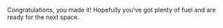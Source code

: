 Congratulations, you made it! Hopefully you've got plenty of fuel and are ready for the next space.
